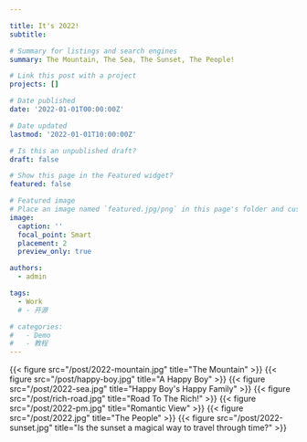 ```yaml
---

title: It's 2022!
subtitle: 

# Summary for listings and search engines
summary: The Mountain, The Sea, The Sunset, The People!

# Link this post with a project
projects: []

# Date published
date: '2022-01-01T00:00:00Z'

# Date updated
lastmod: '2022-01-01T10:00:00Z'

# Is this an unpublished draft?
draft: false

# Show this page in the Featured widget?
featured: false

# Featured image
# Place an image named `featured.jpg/png` in this page's folder and customize its options here.
image:
  caption: ''
  focal_point: Smart
  placement: 2
  preview_only: true

authors:
  - admin

tags:
  - Work
  # - 开源

# categories:
#   - Demo
#   - 教程
---
```

{{< figure src="/post/2022-mountain.jpg" title="The Mountain" >}}
{{< figure src="/post/happy-boy.jpg" title="A Happy Boy" >}}
{{< figure src="/post/2022-sea.jpg" title="Happy Boy's Happy Family" >}}
{{< figure src="/post/rich-road.jpg" title="Road To The Rich!" >}}
{{< figure src="/post/2022-pm.jpg" title="Romantic View" >}}
{{< figure src="/post/2022.jpg" title="The People" >}}
{{< figure src="/post/2022-sunset.jpg" title="Is the sunset a magical way to travel through time?" >}}


<!-- 
## Overview

Are you David? -->


